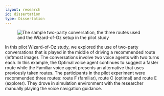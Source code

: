 ```yaml
---
layout: research
id: dissertation
type: Dissertation
---
```


<div class="research-banner">
    <figure class="research-hero">
        <img class="research-figure" src="../../assets/png/two-heads-pilot-banner.png" alt="The sample two-party conversation, the three routes used and the Wizard-of-Oz setup in the pilot study">
    </figure>
    <p class="research-figure-caption">In this pilot Wizard-of-Oz study, we explored the use of two-party conversations that is played in the middle of driving a recommended route (leftmost image). The conversations involve two voice agents with two turns each. In this example, the Optimal voice agent continues to suggest a faster route while the Familiar voice agent presents an alternative that uses previously taken routes. The participants in the pilot experiment were recommended three routes: route F (familiar), route O (optimal) and route E (explorer). They drove in simulation environment with the researcher manually playing the voice navigation guidance.</p>
</div> 